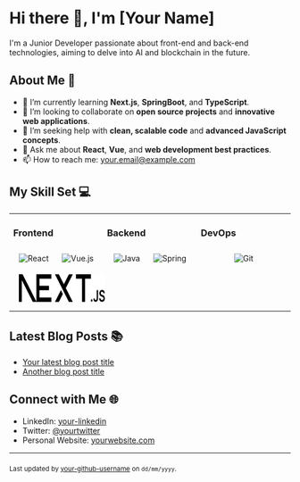 # Hi there 👋, I'm [Your Name]

I'm a Junior Developer passionate about front-end and back-end technologies, aiming to delve into AI and blockchain in the future.

## About Me 📖

- 🌱 I’m currently learning **Next.js**, **SpringBoot**, and **TypeScript**.
- 👯 I’m looking to collaborate on **open source projects** and **innovative web applications**.
- 🤔 I’m seeking help with **clean, scalable code** and **advanced JavaScript concepts**.
- 💬 Ask me about **React**, **Vue**, and **web development best practices**.
- 📫 How to reach me: [your.email@example.com](mailto:your.email@example.com)

## My Skill Set 💻

<table><tr><td valign="top" width="33%">

### Frontend  
<div align="center">  
<img style="margin: 10px" src="icons/react.svg" alt="React" height="50"/>
<img style="margin: 10px" src="icons/vue.svg" alt="Vue.js" height="50"/>
<img style="margin: 10px" src="icons/nextjs.svg" alt="Next.js" height="50"/>
<!-- Add other icons here -->
</div></td><td valign="top" width="33%">

### Backend  
<div align="center">  
<img style="margin: 10px" src="icons/java.svg" alt="Java" height="50"/>
<img style="margin: 10px" src="icons/spring.svg" alt="Spring" height="50"/>
<!-- Add other icons here -->
</div></td><td valign="top" width="33%">

### DevOps  
<div align="center">  
<img style="margin: 10px" src="icons/git.svg" alt="Git" height="50"/>
<!-- Add other icons here -->
</div></td></tr></table>  

## Latest Blog Posts 📚

<!-- BLOG-POST-LIST:START -->
- [Your latest blog post title](link-to-post)
- [Another blog post title](link-to-post)
<!-- BLOG-POST-LIST:END -->

## Connect with Me 🌐
- LinkedIn: [your-linkedin](https://www.linkedin.com/in/your-linkedin)
- Twitter: [@yourtwitter](https://twitter.com/yourtwitter)
- Personal Website: [yourwebsite.com](http://yourwebsite.com)

---
<sub>Last updated by [your-github-username](https://github.com/your-github-username) on `dd/mm/yyyy`.</sub>
